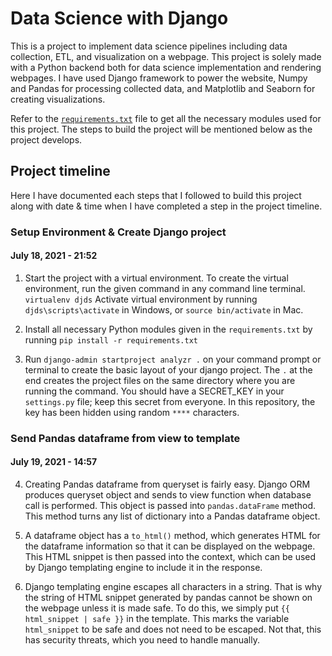 # Data Science with Django

This is a project to implement data science pipelines including data collection, ETL, and visualization on a webpage. This project is solely made with a Python backend both for data science implementation and rendering webpages. I have used Django framework to power the website, Numpy and Pandas for processing collected data, and Matplotlib and Seaborn for creating visualizations.

Refer to the [`requirements.txt`](https://github.com/Rakib1508/django-data-science/requirements.txt) file to get all the necessary modules used for this project. The steps to build the project will be mentioned below as the project develops.

## Project timeline

Here I have documented each steps that I followed to build this project along with date & time when I have completed a step in the project timeline.

### Setup Environment & Create Django project

#### <time datetime="2021-07-18 21:52:00">July 18, 2021 - 21:52</time>

1. Start the project with a virtual environment. To create the virtual environment, run the given command in any command line terminal.
   `virtualenv djds`
   Activate virtual environment by running
   `djds\scripts\activate` in Windows, or `source bin/activate` in Mac.

2. Install all necessary Python modules given in the `requirements.txt` by running
   `pip install -r requirements.txt`

3. Run `django-admin startproject analyzr .` on your command prompt or terminal to create the basic layout of your django project. The `.` at the end creates the project files on the same directory where you are running the command. You should have a SECRET_KEY in your `settings.py` file; keep this secret from everyone. In this repository, the key has been hidden using random `****` characters.

### Send Pandas dataframe from view to template

#### <time datetime="2021-07-19 15:57:00">July 19, 2021 - 14:57</time>

4. Creating Pandas dataframe from queryset is fairly easy. Django ORM produces queryset object and sends to view function when database call is performed. This object is passed into `pandas.dataFrame` method. This method turns any list of dictionary into a Pandas dataframe object.

5. A dataframe object has a `to_html()` method, which generates HTML for the dataframe information so that it can be displayed on the webpage. This HTML snippet is then passed into the context, which can be used by Django templating engine to include it in the response.

6. Django templating engine escapes all characters in a string. That is why the string of HTML snippet generated by pandas cannot be shown on the webpage unless it is made safe. To do this, we simply put `{{ html_snippet | safe }}` in the template. This marks the variable `html_snippet` to be safe and does not need to be escaped. Not that, this has security threats, which you need to handle manually.
